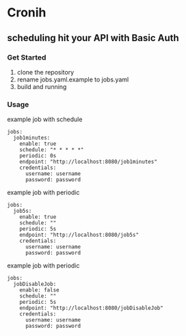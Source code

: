 # Cronih
## scheduling hit your API with Basic Auth


### Get Started

1. clone the repository
1. rename jobs.yaml.example to jobs.yaml
1. build and running


### Usage

example job with schedule 
```
jobs:
  job1minutes:
    enable: true
    schedule: "* * * * *"
    periodic: 0s
    endpoint: "http://localhost:8080/job1minutes"
    credentials:
      username: username
      password: password
```


example job with periodic 
```
jobs:
  job5s:
    enable: true
    schedule: ""
    periodic: 5s
    endpoint: "http://localhost:8080/job5s"
    credentials:
      username: username
      password: password
```

example job with periodic 
```
jobs:
  jobDisableJob:
    enable: false
    schedule: ""
    periodic: 5s
    endpoint: "http://localhost:8080/jobDisableJob"
    credentials:
      username: username
      password: password
```